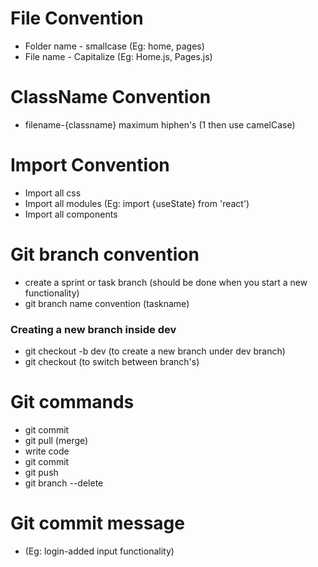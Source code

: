 # File Convention

* Folder name - smallcase (Eg: home, pages)
* File name - Capitalize (Eg: Home.js, Pages.js)

# ClassName Convention

* filename-{classname}  maximum hiphen's (1 then use camelCase)

# Import Convention

* Import all css
* Import all modules (Eg: import {useState} from 'react')
* Import all components

# Git branch convention

* create a sprint or task branch (should be done when you start a new functionality)
* git branch name convention (taskname)

### Creating a new branch inside dev
* git checkout -b <branch-name> dev (to create a new branch under dev branch)
* git checkout <branch-name> (to switch between branch's)

# Git commands

* git commit
* git pull (merge)
* write code
* git commit
* git push
* git branch --delete <branch-name>


# Git commit message

* (Eg: login-added input functionality)
